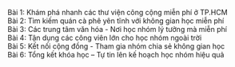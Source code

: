 Bài 1: Khám phá nhanh các thư viện công cộng miễn phí ở TP.HCM  
Bài 2: Tìm kiếm quán cà phê yên tĩnh với không gian học miễn phí  
Bài 3: Các trung tâm văn hóa - Nơi học nhóm lý tưởng mà miễn phí  
Bài 4: Tận dụng các công viên lớn cho học nhóm ngoài trời  
Bài 5: Kết nối cộng đồng - Tham gia nhóm chia sẻ không gian học  
Bài 6: Tổng kết khóa học – Tự tin lên kế hoạch học nhóm hiệu quả